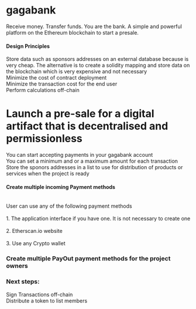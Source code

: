 # gagabank
Receive money. Transfer funds. You are the bank. A simple and powerful platform on the Ethereum blockchain to start a presale.
#### Design Principles
Store data such as sponsors addresses on an external database because is very cheap. The alternative is to create a solidity mapping and store data on the blockchain which is very expensive and not necessary</br>
Minimize the cost of contract deployment</br>
Minimize the transaction cost for the end user</br>
Perform calculations off-chain</br>

# Launch a pre-sale for a digital artifact that is decentralised and permissionless
You can start accepting payments in your gagabank account</br>
You can set a minimum and or a maximum amount for each transaction</br>
Store the sponors addresses in a list to use for distribution of products or services when the project is ready</br>
#### Create multiple incoming Payment methods
<br>User can use any of the following payment methods</br>
<br>1. The application interface if you have one. It is not necessary to create one</br>
<br>2. Etherscan.io website</br>
<br>3. Use any Crypto wallet</br>

### Create multiple PayOut payment methods for the project owners

### Next steps: 
Sign Transactions off-chain</br>
Distribute a token to list members</br>


